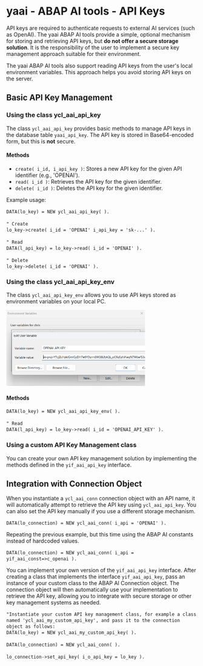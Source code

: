 # yaai - ABAP AI tools - API Keys

API keys are required to authenticate requests to external AI services (such as OpenAI). The yaai ABAP AI tools provide a simple, optional mechanism for storing and retrieving API keys, but **do not offer a secure storage solution**. It is the responsibility of the user to implement a secure key management approach suitable for their environment.

The yaai ABAP AI tools also support reading API keys from the user's local environment variables. This approach helps you avoid storing API keys on the server.

## Basic API Key Management

### Using the class ycl_aai_api_key

The class `ycl_aai_api_key` provides basic methods to manage API keys in the database table `yaai_api_key`. The API key is stored in Base64-encoded form, but this is **not** secure.

#### Methods

- `create( i_id, i_api_key )`: Stores a new API key for the given API identifier (e.g., 'OPENAI').
- `read( i_id )`: Retrieves the API key for the given identifier.
- `delete( i_id )`: Deletes the API key for the given identifier.

Example usage:

```abap
DATA(lo_key) = NEW ycl_aai_api_key( ).

" Create 
lo_key->create( i_id = 'OPENAI' i_api_key = 'sk-...' ).

" Read
DATA(l_api_key) = lo_key->read( i_id = 'OPENAI' ).

" Delete
lo_key->delete( i_id = 'OPENAI' ).
```

### Using the class ycl_aai_api_key_env

The class `ycl_aai_api_key_env` allows you to use API keys stored as environment variables on your local PC.

<img src="images/abap_ai_api_key_env.png" alt="API Key Enviroment Variable" height="200px">

#### Methods

```abap
DATA(lo_key) = NEW ycl_aai_api_key_env( ).

" Read
DATA(l_api_key) = lo_key->read( i_id = 'OPENAI_API_KEY' ).
```

### Using a custom API Key Management class

You can create your own API key management solution by implementing the methods defined in the `yif_aai_api_key` interface.

## Integration with Connection Object

When you instantiate a `ycl_aai_conn` connection object with an API name, it will automatically attempt to retrieve the API key using `ycl_aai_api_key`. You can also set the API key manually if you use a different storage mechanism.

```abap
DATA(lo_connection) = NEW ycl_aai_conn( i_api = 'OPENAI' ).
```

Repeating the previous example, but this time using the ABAP AI constants instead of hardcoded values.

```abap
DATA(lo_connection) = NEW ycl_aai_conn( i_api = yif_aai_const=>c_openai ).
```

You can implement your own version of the `yif_aai_api_key` interface. After creating a class that implements the interface `yif_aai_api_key`, pass an instance of your custom class to the ABAP AI Connection object. The connection object will then automatically use your implementation to retrieve the API key, allowing you to integrate with secure storage or other key management systems as needed.

```abap
"Instantiate your custom API key management class, for example a class named 'ycl_aai_my_custom_api_key', and pass it to the connection object as follows:
DATA(lo_key) = NEW ycl_aai_my_custom_api_key( ).

DATA(lo_connection) = NEW ycl_aai_conn( ).

lo_connection->set_api_key( i_o_api_key = lo_key ).
```